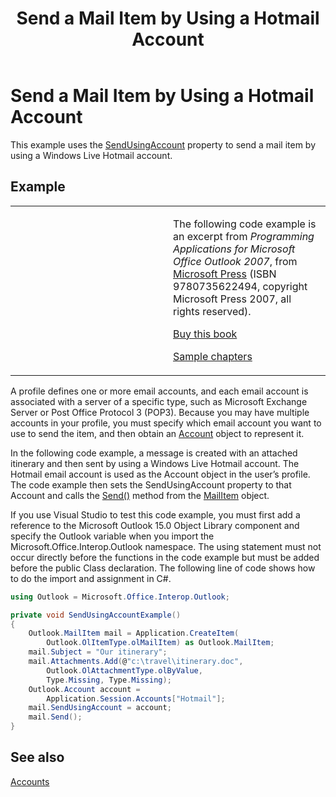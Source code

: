 ﻿---
title: 'Send a Mail Item by Using a Hotmail Account'
TOCTitle: 'Send a Mail Item by Using a Hotmail Account'
ms:assetid: f25853a7-67c0-46a3-a298-5cdf72ebc53f
ms:mtpsurl: https://msdn.microsoft.com/en-us/library/Ff184652(v=office.15)
ms:contentKeyID: 55119797
ms.date: 07/24/2014
mtps_version: v=office.15
dev_langs:
- csharp
---

# Send a Mail Item by Using a Hotmail Account

This example uses the [SendUsingAccount](https://msdn.microsoft.com/en-us/library/bb623679\(v=office.15\)) property to send a mail item by using a Windows Live Hotmail account.

## Example

<table>
<colgroup>
<col style="width: 50%" />
<col style="width: 50%" />
</colgroup>
<tbody>
<tr class="odd">
<td><p></p></td>
<td><p>The following code example is an excerpt from <em>Programming Applications for Microsoft Office Outlook 2007</em>, from <a href="http://www.microsoft.com/learning/books/default.mspx">Microsoft Press</a> (ISBN 9780735622494, copyright Microsoft Press 2007, all rights reserved).</p>
<p><a href="http://www.amazon.com/gp/product/0735622493?ie=utf8%26tag=msmsdn-20%26linkcode=as2%26camp=1789%26creative=9325%26creativeasin=0735622493">Buy this book</a></p>
<p><a href="https://msdn.microsoft.com/en-us/library/cc513844(v=office.15)">Sample chapters</a></p></td>
</tr>
</tbody>
</table>


A profile defines one or more email accounts, and each email account is associated with a server of a specific type, such as Microsoft Exchange Server or Post Office Protocol 3 (POP3). Because you may have multiple accounts in your profile, you must specify which email account you want to use to send the item, and then obtain an [Account](https://msdn.microsoft.com/en-us/library/bb645103\(v=office.15\)) object to represent it.

In the following code example, a message is created with an attached itinerary and then sent by using a Windows Live Hotmail account. The Hotmail email account is used as the Account object in the user’s profile. The code example then sets the SendUsingAccount property to that Account and calls the [Send()](https://msdn.microsoft.com/en-us/library/bb644139\(v=office.15\)) method from the [MailItem](https://msdn.microsoft.com/en-us/library/bb643865\(v=office.15\)) object.

If you use Visual Studio to test this code example, you must first add a reference to the Microsoft Outlook 15.0 Object Library component and specify the Outlook variable when you import the Microsoft.Office.Interop.Outlook namespace. The using statement must not occur directly before the functions in the code example but must be added before the public Class declaration. The following line of code shows how to do the import and assignment in C\#.

```csharp
using Outlook = Microsoft.Office.Interop.Outlook;
```

```csharp
private void SendUsingAccountExample()
{
    Outlook.MailItem mail = Application.CreateItem(
        Outlook.OlItemType.olMailItem) as Outlook.MailItem;
    mail.Subject = "Our itinerary";
    mail.Attachments.Add(@"c:\travel\itinerary.doc",
        Outlook.OlAttachmentType.olByValue,
        Type.Missing, Type.Missing);
    Outlook.Account account =
        Application.Session.Accounts["Hotmail"];
    mail.SendUsingAccount = account;
    mail.Send();
}
```

## See also



[Accounts](accounts.md)

